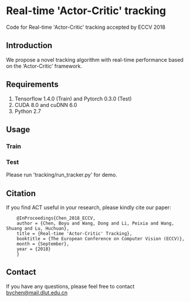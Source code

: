 Real-time 'Actor-Critic' tracking
=========================================
Code for Real-time 'Actor-Critic' tracking accepted by ECCV 2018

Introduction
--------------------------------
We propose a novel tracking algorithm with real-time performance based on the ‘Actor-Critic’ framework.

Requirements
--------------------------
1. Tensorflow 1.4.0 (Train) and Pytorch 0.3.0 (Test)
2. CUDA 8.0 and cuDNN 6.0
3. Python 2.7

Usage
--------------------------
### Train

### Test
  Please run 'tracking/run_tracker.py' for demo.
 
Citation
--------------------
If you find ACT useful in your research, please kindly cite our paper:</br>

        @InProceedings{Chen_2018_ECCV,
        author = {Chen, Boyu and Wang, Dong and Li, Peixia and Wang, Shuang and Lu, Huchuan},
        title = {Real-time 'Actor-Critic' Tracking},
        booktitle = {The European Conference on Computer Vision (ECCV)},
        month = {September},
        year = {2018}
        }

Contact
--------------------
If you have any questions, please feel free to contact bychen@mail.dlut.edu.cn
